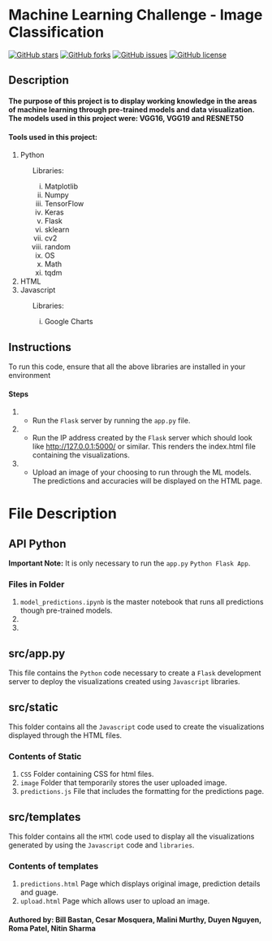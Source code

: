 <h1>Machine Learning Challenge - Image Classification</h1>

<a href="https://github.com/cemoga/machine_learning-challenge"><img alt="GitHub stars" src="https://img.shields.io/github/stars/cemoga/machine_learning-challenge?color=yellow"></a>
<a href="https://github.com/cemoga/machine_learning-challenge"><img alt="GitHub forks" src="https://img.shields.io/github/forks/cemoga/machine_learning-challenge?color=yellow"></a>
<a href="https://github.com/cemoga/machine_learning-challenge"><img alt="GitHub issues" src="https://img.shields.io/github/issues/cemoga/machine_learning-challenge"></a>
<a href="https://github.com/cemoga/machine_learning-challenge"><img alt="GitHub license" src="https://img.shields.io/github/license/cemoga/machine_learning-challenge?color=red"></a>

<h2>Description</h2>
<h4>The purpose of this project is to display working knowledge in the areas of machine learning through pre-trained models and data visualization. The models used in this project were: VGG16, VGG19 and RESNET50</h4>
<h4>Tools used in this project: </h4>
<ol>
    <li>Python</li>
    <ul type = "none"><li>Libraries: </li>
    <ol type = "i">
        <li>Matplotlib</li>
        <li>Numpy</li>
        <li>TensorFlow</li>
        <li>Keras</li>
        <li>Flask</li>
        <li>sklearn</li>
        <li>cv2</li>
        <li>random</li>
        <li>OS</li>
        <li>Math</li>
        <li>tqdm</li>
    </ol></ul>
    <li>HTML</li>
    <li>Javascript</li>
    <ul type = "none"><li>Libraries:</li> 
    <ol type = "i">
        <li>Google Charts</li>
    </ol></ul>
</ol>

## Instructions
<p> To run this code, ensure that all the above libraries are installed in your environment</p>

#### Steps
1. - Run the `Flask` server by running the `app.py` file.
2. - Run the IP address created by the `Flask` server which should look like http://127.0.0.1:5000/ or similar. This renders the index.html file containing the visualizations.
3. - Upload an image of your choosing to run through the ML models. The predictions and accuracies will be displayed on the HTML page.

# File Description

## API Python
<b> Important Note:</b>
It is only necessary to run the `app.py` `Python Flask App`.

### Files in Folder
1. `model_predictions.ipynb` is the master notebook that runs all predictions though pre-trained models.
2. 
3. 

## src/app.py
This file contains the `Python` code necessary to create a `Flask` development server to deploy the visualizations created using `Javascript` libraries.

## src/static
This folder contains all the `Javascript` code used to create the visualizations displayed through the HTML files.
### Contents of Static
1. `CSS` Folder containing CSS for html files.
2. `image` Folder that temporarily stores the user uploaded image.
3. `predictions.js` File that includes the formatting for the predictions page.

## src/templates
This folder contains all the `HTMl` code used to display all the visualizations generated by using the `Javascript` code and `libraries`.
### Contents of templates
1. `predictions.html` Page which displays original image, prediction details and guage. 
2. `upload.html` Page which allows user to upload an image.


#### Authored by: Bill Bastan, Cesar Mosquera, Malini Murthy, Duyen Nguyen, Roma Patel, Nitin Sharma



